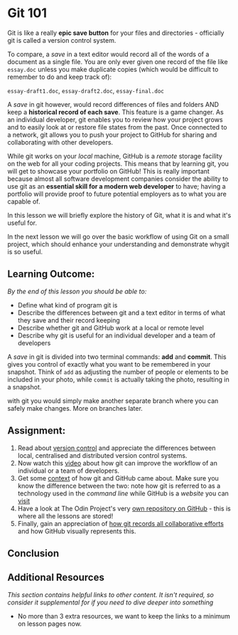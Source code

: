 # Git 101
Git is like a really **epic save button** for your files and directories - officially git is called a version control system. <!--took out "distributed" as not a core part of understanding it for someone never exposed to VCS -->

To compare, a *save* in a text editor would record all of the words of a document as a single file. You are only ever given one record of the file like `essay.doc` unless you make duplicate copies (which would be difficult to remember to do and keep track of):

`essay-draft1.doc`, `essay-draft2.doc`, `essay-final.doc`

A *save* in git however, would record differences of files and folders AND keep a **historical record of each save**. This feature is a game changer. As an individual developer, git enables you to review how your project grows and to easily look at or restore file states from the past. Once connected to a network, git allows you to push your project to GitHub for sharing and collaborating with other developers.

While git works on your *local* machine, GitHub is a *remote* storage facility on the web for all your coding projects. This means that by learning git, you will get to showcase your portfolio on GitHub! This is really important because almost all software development companies consider the ability to use git as an **essential skill for a modern web developer** to have; having a portfolio will provide proof to future potential employers as to what you are capable of.

In this lesson we will briefly explore the history of Git, what it is and what it's useful for.

In the next lesson we will go over the basic workflow of using Git on a small project, which should enhance your understanding and demonstrate whygit is so useful. 


## Learning Outcome:
*By the end of this lesson you should be able to:*
* Define what kind of program git is
* Describe the differences between git and a text editor in terms of what they save and their record keeping
* Describe whether git and GitHub work at a local or remote level
* Describe why git is useful for an individual developer and a team of developers


<!-- Things to move to the next lesson -->
A *save* in git is divided into two terminal commands: **add** and **commit**. This gives you control of exactly what you want to be remembered in your snapshot. Think of `add` as adjusting the number of people or elements to be included in your photo, while `commit` is actually taking the photo, resulting in a snapshot.

with git you would simply make another separate branch where you can safely make changes. More on branches later.
<!-- ^^^Things to move to git basics lesson^^^ -->


## Assignment:
1. Read about [version control](https://git-scm.com/book/en/v2/Getting-Started-About-Version-Control) and appreciate the differences between local, centralised and distributed version control systems. 
2. Now watch this [video](https://www.youtube.com/watch?v=8oRjP8yj2Wo) about how git can improve the workflow of an individual or a team of developers. <!-- What is VCS? (Git-SCM) • Git Basics #1  -->
3. Get some [context](https://www.youtube.com/watch?v=1h9_cB9mPT8&feature=youtu.be&t=13s) of how git and GitHub came about. Make sure you know the difference between the two: note how git is referred to as a technology used in the *command line* while GitHub is a *website* you can [visit](https://github.com/)
4. Have a look at The Odin Project's very [own repository on GitHub](https://github.com/TheOdinProject/curriculum) - this is where all the lessons are stored! 
5. Finally, gain an appreciation of [how git records all collaborative efforts](https://github.com/TheOdinProject/curriculum/graphs/contributors) and how GitHub visually represents this.


## Conclusion
<!--TO BE FILLED: The purpose of this lesson is to represent a high level overview of git - if it did then we don't need to mention the lesson was a high level overview; if it wasn't, then we need to rethink the lesson -->

## Additional Resources

*This section contains helpful links to other content. It isn't required, so consider it supplemental for if you need to dive deeper into something*

* No more than 3 extra resources, we want to keep the links to a minimum on lesson pages now.
